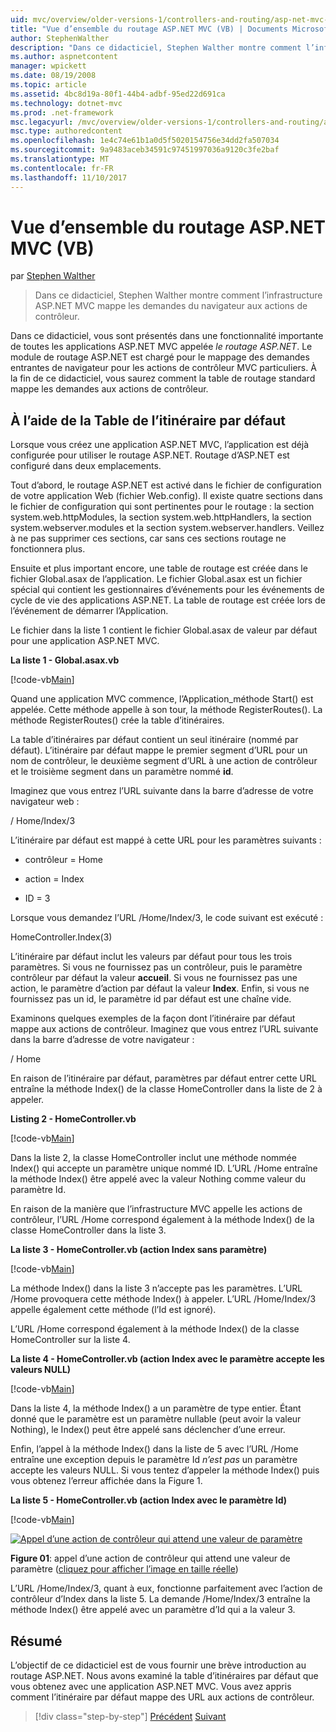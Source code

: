 ```yaml
---
uid: mvc/overview/older-versions-1/controllers-and-routing/asp-net-mvc-routing-overview-vb
title: "Vue d’ensemble du routage ASP.NET MVC (VB) | Documents Microsoft"
author: StephenWalther
description: "Dans ce didacticiel, Stephen Walther montre comment l’infrastructure ASP.NET MVC mappe les demandes du navigateur aux actions de contrôleur."
ms.author: aspnetcontent
manager: wpickett
ms.date: 08/19/2008
ms.topic: article
ms.assetid: 4bc8d19a-80f1-44b4-adbf-95ed22d691ca
ms.technology: dotnet-mvc
ms.prod: .net-framework
msc.legacyurl: /mvc/overview/older-versions-1/controllers-and-routing/asp-net-mvc-routing-overview-vb
msc.type: authoredcontent
ms.openlocfilehash: 1e4c74e61b1a0d5f5020154756e34dd2fa507034
ms.sourcegitcommit: 9a9483aceb34591c97451997036a9120c3fe2baf
ms.translationtype: MT
ms.contentlocale: fr-FR
ms.lasthandoff: 11/10/2017
---
```

<a name="aspnet-mvc-routing-overview-vb"></a>Vue d’ensemble du routage ASP.NET MVC (VB)
====================
par [Stephen Walther](https://github.com/StephenWalther)

> Dans ce didacticiel, Stephen Walther montre comment l’infrastructure ASP.NET MVC mappe les demandes du navigateur aux actions de contrôleur.


Dans ce didacticiel, vous sont présentés dans une fonctionnalité importante de toutes les applications ASP.NET MVC appelée *le routage ASP.NET*. Le module de routage ASP.NET est chargé pour le mappage des demandes entrantes de navigateur pour les actions de contrôleur MVC particuliers. À la fin de ce didacticiel, vous saurez comment la table de routage standard mappe les demandes aux actions de contrôleur.

## <a name="using-the-default-route-table"></a>À l’aide de la Table de l’itinéraire par défaut

Lorsque vous créez une application ASP.NET MVC, l’application est déjà configurée pour utiliser le routage ASP.NET. Routage d’ASP.NET est configuré dans deux emplacements.

Tout d’abord, le routage ASP.NET est activé dans le fichier de configuration de votre application Web (fichier Web.config). Il existe quatre sections dans le fichier de configuration qui sont pertinentes pour le routage : la section system.web.httpModules, la section system.web.httpHandlers, la section system.webserver.modules et la section system.webserver.handlers. Veillez à ne pas supprimer ces sections, car sans ces sections routage ne fonctionnera plus.

Ensuite et plus important encore, une table de routage est créée dans le fichier Global.asax de l’application. Le fichier Global.asax est un fichier spécial qui contient les gestionnaires d’événements pour les événements de cycle de vie des applications ASP.NET. La table de routage est créée lors de l’événement de démarrer l’Application.

Le fichier dans la liste 1 contient le fichier Global.asax de valeur par défaut pour une application ASP.NET MVC.

**La liste 1 - Global.asax.vb**

[!code-vb[Main](asp-net-mvc-routing-overview-vb/samples/sample1.vb)]

Quand une application MVC commence, l’Application\_méthode Start() est appelée. Cette méthode appelle à son tour, la méthode RegisterRoutes(). La méthode RegisterRoutes() crée la table d’itinéraires.

La table d’itinéraires par défaut contient un seul itinéraire (nommé par défaut). L’itinéraire par défaut mappe le premier segment d’URL pour un nom de contrôleur, le deuxième segment d’URL à une action de contrôleur et le troisième segment dans un paramètre nommé **id**.

Imaginez que vous entrez l’URL suivante dans la barre d’adresse de votre navigateur web :

/ Home/Index/3

L’itinéraire par défaut est mappé à cette URL pour les paramètres suivants :

- contrôleur = Home

- action = Index

- ID = 3

Lorsque vous demandez l’URL /Home/Index/3, le code suivant est exécuté :

HomeController.Index(3)

L’itinéraire par défaut inclut les valeurs par défaut pour tous les trois paramètres. Si vous ne fournissez pas un contrôleur, puis le paramètre contrôleur par défaut la valeur **accueil**. Si vous ne fournissez pas une action, le paramètre d’action par défaut la valeur **Index**. Enfin, si vous ne fournissez pas un id, le paramètre id par défaut est une chaîne vide.

Examinons quelques exemples de la façon dont l’itinéraire par défaut mappe aux actions de contrôleur. Imaginez que vous entrez l’URL suivante dans la barre d’adresse de votre navigateur :

/ Home

En raison de l’itinéraire par défaut, paramètres par défaut entrer cette URL entraîne la méthode Index() de la classe HomeController dans la liste de 2 à appeler.

**Listing 2 - HomeController.vb**

[!code-vb[Main](asp-net-mvc-routing-overview-vb/samples/sample2.vb)]

Dans la liste 2, la classe HomeController inclut une méthode nommée Index() qui accepte un paramètre unique nommé ID. L’URL /Home entraîne la méthode Index() être appelé avec la valeur Nothing comme valeur du paramètre Id.

En raison de la manière que l’infrastructure MVC appelle les actions de contrôleur, l’URL /Home correspond également à la méthode Index() de la classe HomeController dans la liste 3.

**La liste 3 - HomeController.vb (action Index sans paramètre)**

[!code-vb[Main](asp-net-mvc-routing-overview-vb/samples/sample3.vb)]

La méthode Index() dans la liste 3 n’accepte pas les paramètres. L’URL /Home provoquera cette méthode Index() à appeler. L’URL /Home/Index/3 appelle également cette méthode (l’Id est ignoré).

L’URL /Home correspond également à la méthode Index() de la classe HomeController sur la liste 4.

**La liste 4 - HomeController.vb (action Index avec le paramètre accepte les valeurs NULL)**

[!code-vb[Main](asp-net-mvc-routing-overview-vb/samples/sample4.vb)]

Dans la liste 4, la méthode Index() a un paramètre de type entier. Étant donné que le paramètre est un paramètre nullable (peut avoir la valeur Nothing), le Index() peut être appelé sans déclencher d’une erreur.

Enfin, l’appel à la méthode Index() dans la liste de 5 avec l’URL /Home entraîne une exception depuis le paramètre Id *n’est pas* un paramètre accepte les valeurs NULL. Si vous tentez d’appeler la méthode Index() puis vous obtenez l’erreur affichée dans la Figure 1.

**La liste 5 - HomeController.vb (action Index avec le paramètre Id)**

[!code-vb[Main](asp-net-mvc-routing-overview-vb/samples/sample5.vb)]


[![Appel d’une action de contrôleur qui attend une valeur de paramètre](asp-net-mvc-routing-overview-vb/_static/image1.jpg)](asp-net-mvc-routing-overview-vb/_static/image1.png)

**Figure 01**: appel d’une action de contrôleur qui attend une valeur de paramètre ([cliquez pour afficher l’image en taille réelle](asp-net-mvc-routing-overview-vb/_static/image2.png))


L’URL /Home/Index/3, quant à eux, fonctionne parfaitement avec l’action de contrôleur d’Index dans la liste 5. La demande /Home/Index/3 entraîne la méthode Index() être appelé avec un paramètre d’Id qui a la valeur 3.

## <a name="summary"></a>Résumé

L’objectif de ce didacticiel est de vous fournir une brève introduction au routage ASP.NET. Nous avons examiné la table d’itinéraires par défaut que vous obtenez avec une application ASP.NET MVC. Vous avez appris comment l’itinéraire par défaut mappe des URL aux actions de contrôleur.

>[!div class="step-by-step"]
[Précédent](creating-an-action-cs.md)
[Suivant](understanding-action-filters-vb.md)
